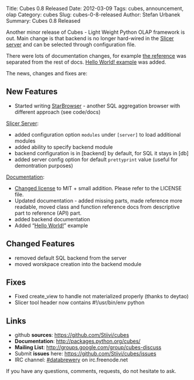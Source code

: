 Title: Cubes 0.8 Released
Date: 2012-03-09
Tags: cubes, announcement, olap
Category: cubes
Slug: cubes-0-8-released
Author: Stefan Urbanek
Summary: Cubes 0.8 Released

<p>Another minor release of Cubes - Light Weight Python OLAP framework is out. Main change is that backend is no longer hard-wired in the <a href="http://packages.python.org/cubes/server.html">Slicer server</a> and can be selected through configuration file.</p>

<p>There were lots of documentation changes, for example <a href="http://packages.python.org/cubes/api/index.html">the reference</a> was separated from the rest of docs. <a href="https://github.com/Stiivi/cubes/tree/master/examples/hello_world">Hello World! example</a> was added.</p>

<p>The news, changes and fixes are:</p>

<h2>New Features</h2>

<ul><li>Started writing <a href="https://github.com/Stiivi/cubes/blob/master/cubes/backends/sql/star_browser.py">StarBrowser</a> - another SQL aggregation browser with different 
approach (see code/docs)</li>
</ul><p><a href="http://packages.python.org/cubes/server.html#configuration">Slicer Server</a>:</p>

<ul><li>added configuration option <code>modules</code> under <code>[server]</code> to load additional 
modules</li>
<li>added ability to specify backend module</li>
<li>backend configuration is in [backend] by default, for SQL it stays in [db]</li>
<li>added server config option for default <code>prettyprint</code> value (useful for 
demontration purposes)</li>
</ul><p><a href="http://packages.python.org/cubes">Documentation</a>:</p>

<ul><li><a href="http://blog.databrewery.org/post/18142294411">Changed license</a> to MIT + small addition. Please refer to the LICENSE file.</li>
<li>Updated documentation - added missing parts, made reference more readable, 
moved class and function reference docs from descriptive part to reference 
(API) part.</li>
<li>added backend documentation </li>
<li>Added &#8220;<a href="https://github.com/Stiivi/cubes/tree/master/examples/hello_world">Hello World!</a>&#8221; example</li>
</ul><h2>Changed Features</h2>

<ul><li>removed default SQL backend from the server</li>
<li>moved worskpace creation into the backend module</li>
</ul><h2>Fixes</h2>

<ul><li>Fixed create_view to handle not materialized properly (thanks to deytao)</li>
<li>Slicer tool header now contains #!/usr/bin/env python</li>
</ul><h2>Links</h2>

<ul><li>github  <strong>sources</strong>: <a href="https://github.com/Stiivi/cubes">https://github.com/Stiivi/cubes</a></li>
<li><strong>Documentation</strong>: <a href="http://packages.python.org/cubes/">http://packages.python.org/cubes/</a></li>
<li><strong>Mailing List</strong>: <a href="http://groups.google.com/group/cubes-discuss">http://groups.google.com/group/cubes-discuss</a></li>
<li>Submit <strong>issues</strong> here: <a href="https://github.com/Stiivi/cubes/issues">https://github.com/Stiivi/cubes/issues</a></li>
<li>IRC channel: <a href="irc://irc.freenode.net/#databrewery">#databrewery</a> on irc.freenode.net</li>
</ul><p>If you have any questions, comments, requests, do not hesitate to ask.</p>